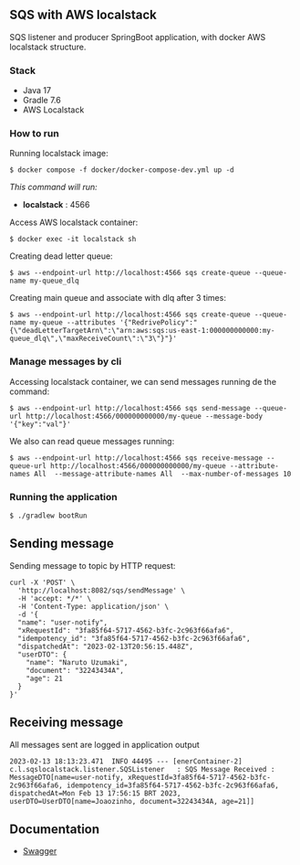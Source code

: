 ## SQS with AWS localstack

SQS listener and producer SpringBoot application, with docker AWS localstack structure.

### Stack

- Java 17
- Gradle 7.6
- AWS Localstack

### How to run

Running localstack image:
```shell
$ docker compose -f docker/docker-compose-dev.yml up -d
```

*This command will run:*

- **localstack** : 4566

Access AWS localstack container:
```shell
$ docker exec -it localstack sh
```

Creating dead letter queue:
```shell
$ aws --endpoint-url http://localhost:4566 sqs create-queue --queue-name my-queue_dlq
```

Creating main queue and associate with dlq after 3 times:
```shell
$ aws --endpoint-url http://localhost:4566 sqs create-queue --queue-name my-queue --attributes '{"RedrivePolicy":"{\"deadLetterTargetArn\":\"arn:aws:sqs:us-east-1:000000000000:my-queue_dlq\",\"maxReceiveCount\":\"3\"}"}'
```

### Manage messages by cli

Accessing localstack container, we can send messages running de the command:

```shell
$ aws --endpoint-url http://localhost:4566 sqs send-message --queue-url http://localhost:4566/000000000000/my-queue --message-body '{"key":"val"}'
```

We also can read queue messages running:
```shell
$ aws --endpoint-url http://localhost:4566 sqs receive-message --queue-url http://localhost:4566/000000000000/my-queue --attribute-names All  --message-attribute-names All  --max-number-of-messages 10
```

### Running the application

```shell
$ ./gradlew bootRun
```

## Sending message

Sending message to topic by HTTP request:

````shell
curl -X 'POST' \
  'http://localhost:8082/sqs/sendMessage' \
  -H 'accept: */*' \
  -H 'Content-Type: application/json' \
  -d '{
  "name": "user-notify",
  "xRequestId": "3fa85f64-5717-4562-b3fc-2c963f66afa6",
  "idempotency_id": "3fa85f64-5717-4562-b3fc-2c963f66afa6",
  "dispatchedAt": "2023-02-13T20:56:15.448Z",
  "userDTO": {
    "name": "Naruto Uzumaki",
    "document": "32243434A",
    "age": 21
  }
}'
````

## Receiving message
 
All messages sent are logged in application output

```shell
2023-02-13 18:13:23.471  INFO 44495 --- [enerContainer-2] c.l.sqslocalstack.listener.SQSListener   : SQS Message Received : MessageDTO[name=user-notify, xRequestId=3fa85f64-5717-4562-b3fc-2c963f66afa6, idempotency_id=3fa85f64-5717-4562-b3fc-2c963f66afa6, dispatchedAt=Mon Feb 13 17:56:15 BRT 2023, userDTO=UserDTO[name=Joaozinho, document=32243434A, age=21]]
```

## Documentation

- [Swagger](http://localhost:8082/)
